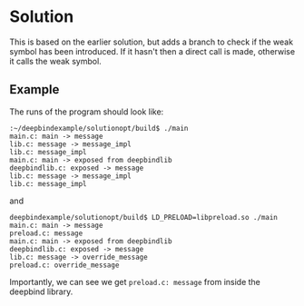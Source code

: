 # Solution

This is based on the earlier solution, but adds a branch to check if the weak symbol has been introduced.
If it hasn't then a direct call is made, otherwise it calls the weak symbol.

## Example 

The runs of the program should look like:
```
:~/deepbindexample/solutionopt/build$ ./main
main.c: main -> message
lib.c: message -> message_impl
lib.c: message_impl
main.c: main -> exposed from deepbindlib
deepbindlib.c: exposed -> message
lib.c: message -> message_impl
lib.c: message_impl
```
and
```
deepbindexample/solutionopt/build$ LD_PRELOAD=libpreload.so ./main
main.c: main -> message
preload.c: message
main.c: main -> exposed from deepbindlib
deepbindlib.c: exposed -> message
lib.c: message -> override_message
preload.c: override_message
```

Importantly, we can see we get `preload.c: message` from inside the deepbind library.